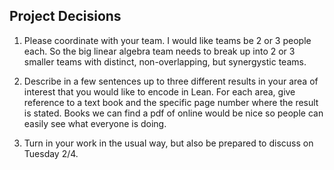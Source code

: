 Project Decisions
---

1) Please coordinate with your team. I would like teams be 2 or 3 people each. So the big linear algebra team needs to break up into 2 or 3 smaller teams with distinct, non-overlapping, but synergystic teams. 

2) Describe in a few sentences up to three different results in your area of interest that you would like to encode in Lean. For each area, give reference to a text book and the specific page number where the result is stated. Books we can find a pdf of online would be nice so people can easily see what everyone is doing.

3) Turn in your work in the usual way, but also be prepared to discuss on Tuesday 2/4. 

